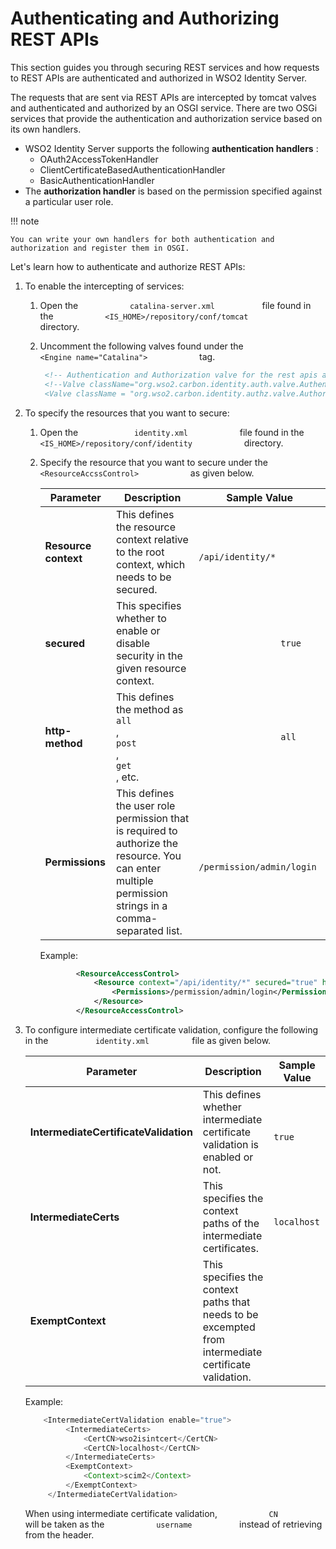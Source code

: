 # Authenticating and Authorizing REST APIs

This section guides you through securing REST services and how requests
to REST APIs are authenticated and authorized in WSO2 Identity Server.

The requests that are sent via REST APIs are intercepted by tomcat
valves and authenticated and authorized by an OSGI service. There are
two OSGi services that provide the authentication and authorization
service based on its own handlers.

-   WSO2 Identity Server supports the following **authentication
    handlers** :
    -   OAuth2AccessTokenHandler
    -   ClientCertificateBasedAuthenticationHandler
    -   BasicAuthenticationHandler
-   The **authorization handler** is based on the permission specified
    against a particular user role.

!!! note
    
    You can write your own handlers for both authentication and
    authorization and register them in OSGI.
    

Let's learn how to authenticate and authorize REST APIs:

1.  To enable the intercepting of services:
    1.  Open the `            catalina-server.xml           ` file found
        in the `            <IS_HOME>/repository/conf/tomcat           `
        directory.
    2.  Uncomment the following valves found under the
        `             <Engine name="Catalina">            ` tag.

        ``` xml
         <!-- Authentication and Authorization valve for the rest apis and we can configure context for this in identity.xml  -->
         <!--Valve className="org.wso2.carbon.identity.auth.valve.AuthenticationValve"/>
         <Valve className = "org.wso2.carbon.identity.authz.valve.AuthorizationValve"/-->
        ```

2.  To specify the resources that you want to secure:

    1.  Open the `             identity.xml            ` file found in
        the
        `             <IS_HOME>/repository/conf/identity            `
        directory.

    2.  Specify the resource that you want to secure under the
        `             <ResourceAccssControl>            ` as given
        below.

        | Parameter            | Description                                                                                                                                                 | Sample Value                                               |
        |----------------------|-------------------------------------------------------------------------------------------------------------------------------------------------------------|------------------------------------------------------------|
        | **Resource context** | This defines the resource context relative to the root context, which needs to be secured.                                                                  | `                 /api/identity/*                `         |
        | **secured**          | This specifies whether to enable or disable security in the given resource context.                                                                         | `                 true                `                    |
        | **http-method**      | This defines the method as `                 all                ` , `                 post                ` , `                 get                ` , etc. | `                 all                `                     |
        | **Permissions**      | This defines the user role permission that is required to authorize the resource. You can enter multiple permission strings in a comma-separated list.      | `                 /permission/admin/login                ` |

        Example:

        ``` xml
                <ResourceAccessControl>
                    <Resource context="/api/identity/*" secured="true" http-method="all">
                        <Permissions>/permission/admin/login</Permissions>
                    </Resource>
                </ResourceAccessControl>
        ```

3.  To configure intermediate certificate validation, configure the
    following in the `           identity.xml          ` file as given
    below.

    <table>
    <thead>
    <tr class="header">
    <th>Parameter</th>
    <th>Description</th>
    <th>Sample Value</th>
    </tr>
    </thead>
    <tbody>
    <tr class="odd">
    <td><strong>IntermediateCertificateValidation</strong></td>
    <td>This defines whether intermediate certificate validation is enabled or not.</td>
    <td><code>               true              </code></td>
    </tr>
    <tr class="even">
    <td><strong>IntermediateCerts</strong></td>
    <td>This specifies the context paths of the intermediate certificates.</td>
    <td><code>               localhost              </code></td>
    </tr>
    <tr class="odd">
    <td><strong>ExemptContext</strong></td>
    <td>This specifies the context paths that needs to be excempted from intermediate certificate validation.</td>
    <td><br />
    </td>
    </tr>
    </tbody>
    </table>

    Example:

    ``` java
        <IntermediateCertValidation enable="true">
             <IntermediateCerts>
                 <CertCN>wso2isintcert</CertCN>
                 <CertCN>localhost</CertCN>
             </IntermediateCerts>
             <ExemptContext>
                 <Context>scim2</Context>
             </ExemptContext>
         </IntermediateCertValidation>
    ```

    When using intermediate certificate validation,
    `            CN           ` will be taken as the
    `            username           ` instead of retrieving from the
    header.

  
